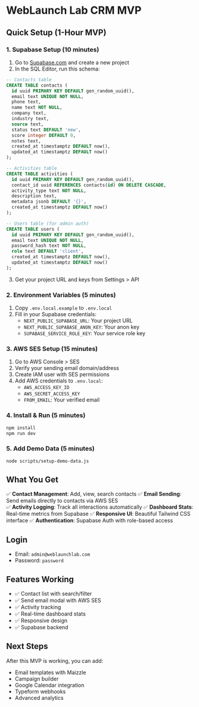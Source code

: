 # WebLaunch Lab CRM MVP

## Quick Setup (1-Hour MVP)

### 1. Supabase Setup (10 minutes)
1. Go to [Supabase.com](https://supabase.com) and create a new project
2. In the SQL Editor, run this schema:

```sql
-- Contacts table
CREATE TABLE contacts (
  id uuid PRIMARY KEY DEFAULT gen_random_uuid(),
  email text UNIQUE NOT NULL,
  phone text,
  name text NOT NULL,
  company text,
  industry text,
  source text,
  status text DEFAULT 'new',
  score integer DEFAULT 0,
  notes text,
  created_at timestamptz DEFAULT now(),
  updated_at timestamptz DEFAULT now()
);

-- Activities table
CREATE TABLE activities (
  id uuid PRIMARY KEY DEFAULT gen_random_uuid(),
  contact_id uuid REFERENCES contacts(id) ON DELETE CASCADE,
  activity_type text NOT NULL,
  description text,
  metadata jsonb DEFAULT '{}',
  created_at timestamptz DEFAULT now()
);

-- Users table (for admin auth)
CREATE TABLE users (
  id uuid PRIMARY KEY DEFAULT gen_random_uuid(),
  email text UNIQUE NOT NULL,
  password_hash text NOT NULL,
  role text DEFAULT 'client',
  created_at timestamptz DEFAULT now(),
  updated_at timestamptz DEFAULT now()
);
```

3. Get your project URL and keys from Settings > API

### 2. Environment Variables (5 minutes)
1. Copy `.env.local.example` to `.env.local`
2. Fill in your Supabase credentials:
   - `NEXT_PUBLIC_SUPABASE_URL`: Your project URL
   - `NEXT_PUBLIC_SUPABASE_ANON_KEY`: Your anon key
   - `SUPABASE_SERVICE_ROLE_KEY`: Your service role key

### 3. AWS SES Setup (15 minutes)
1. Go to AWS Console > SES
2. Verify your sending email domain/address
3. Create IAM user with SES permissions
4. Add AWS credentials to `.env.local`:
   - `AWS_ACCESS_KEY_ID`
   - `AWS_SECRET_ACCESS_KEY`
   - `FROM_EMAIL`: Your verified email

### 4. Install & Run (5 minutes)
```bash
npm install
npm run dev
```

### 5. Add Demo Data (5 minutes)
```bash
node scripts/setup-demo-data.js
```

## What You Get

✅ **Contact Management**: Add, view, search contacts
✅ **Email Sending**: Send emails directly to contacts via AWS SES  
✅ **Activity Logging**: Track all interactions automatically
✅ **Dashboard Stats**: Real-time metrics from Supabase
✅ **Responsive UI**: Beautiful Tailwind CSS interface
✅ **Authentication**: Supabase Auth with role-based access

## Login
- Email: `admin@weblaunchlab.com`
- Password: `password`

## Features Working
- ✅ Contact list with search/filter
- ✅ Send email modal with AWS SES
- ✅ Activity tracking
- ✅ Real-time dashboard stats
- ✅ Responsive design
- ✅ Supabase backend

## Next Steps
After this MVP is working, you can add:
- Email templates with Maizzle
- Campaign builder
- Google Calendar integration
- Typeform webhooks
- Advanced analytics